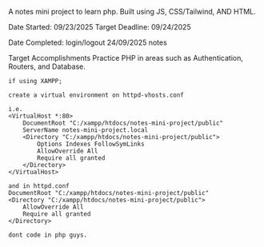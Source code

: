 A notes mini project to learn php. Built using JS, CSS/Tailwind, AND HTML.

Date Started: 09/23/2025
Target Deadline: 09/24/2025

Date Completed: 
login/logout 24/09/2025 
notes 

Target Accomplishments
Practice PHP in areas such as Authentication, Routers, and Database.


~~~ Remarks ~~~
if using XAMPP;

create a virtual environment on httpd-vhosts.conf 

i.e.
<VirtualHost *:80>
    DocumentRoot "C:/xampp/htdocs/notes-mini-project/public"
    ServerName notes-mini-project.local
    <Directory "C:/xampp/htdocs/notes-mini-project/public">
        Options Indexes FollowSymLinks
        AllowOverride All
        Require all granted
    </Directory>
</VirtualHost>

and in httpd.conf
DocumentRoot "C:/xampp/htdocs/notes-mini-project/public"
<Directory "C:/xampp/htdocs/notes-mini-project/public">
    AllowOverride All
    Require all granted
</Directory>

dont code in php guys.